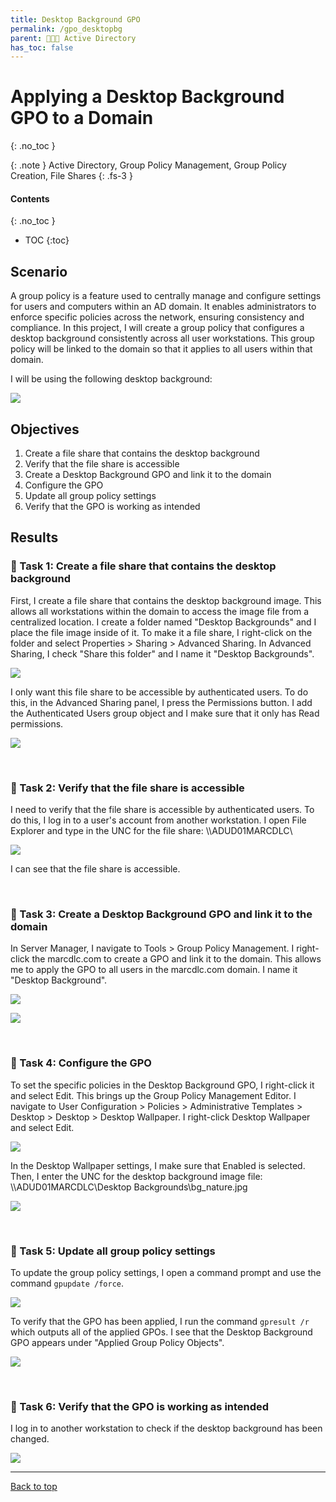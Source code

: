 ```yaml
---
title: Desktop Background GPO
permalink: /gpo_desktopbg
parent: 👩‍👧‍👦 Active Directory
has_toc: false
---
```

# Applying a Desktop Background GPO to a Domain
{: .no_toc }

{: .note }
Active Directory, Group Policy Management, Group Policy Creation, File Shares
{: .fs-3 }

#### Contents
{: .no_toc }
- TOC
{:toc}

## Scenario
A group policy is a feature used to centrally manage and configure settings for users and computers within an AD domain. It enables administrators to enforce specific policies across the network, ensuring consistency and compliance. In this project, I will create a group policy that configures a desktop background consistently across all user workstations. This group policy will be linked to the domain so that it applies to all users within that domain.

I will be using the following desktop background:

![](/assets/images/activedirectory/gpo_desktopbg/desktopbg_sm.png)

## Objectives

1. Create a file share that contains the desktop background
2. Verify that the file share is accessible
3. Create a Desktop Background GPO and link it to the domain
4. Configure the GPO
5. Update all group policy settings
6. Verify that the GPO is working as intended

## Results
### 📄 Task 1: Create a file share that contains the desktop background

First, I create a file share that contains the desktop background image. This allows all workstations within the domain to access the image file from a centralized location. I create a folder named "Desktop Backgrounds" and I place the file image inside of it. To make it a file share, I right-click on the folder and select Properties > Sharing > Advanced Sharing. In Advanced Sharing, I check "Share this folder" and I name it "Desktop Backgrounds".

![](/assets/images/activedirectory/gpo_desktopbg/step1.png)

I only want this file share to be accessible by authenticated users. To do this, in the Advanced Sharing panel, I press the Permissions button. I add the Authenticated Users group object and I make sure that it only has Read permissions. 

![](/assets/images/activedirectory/gpo_desktopbg/step2.png)


<br>

### 📄 Task 2: Verify that the file share is accessible

I need to verify that the file share is accessible by authenticated users. To do this, I log in to a user's account from another workstation. I open File Explorer and type in the UNC for the file share: \\\\ADUD01MARCDLC\

![](/assets/images/activedirectory/gpo_desktopbg/step3.png)

I can see that the file share is accessible. 


<br>

### 📄 Task 3: Create a Desktop Background GPO and link it to the domain

In Server Manager, I navigate to Tools > Group Policy Management. I right-click the marcdlc.com to create a GPO and link it to the domain. This allows me to apply the GPO to all users in the marcdlc.com domain. I name it "Desktop Background".

![](/assets/images/activedirectory/gpo_desktopbg/step4.png)  

![](/assets/images/activedirectory/gpo_desktopbg/step5.png)


<br>

### 📄 Task 4: Configure the GPO

To set the specific policies in the Desktop Background GPO, I right-click it and select Edit. This brings up the Group Policy Management Editor. I navigate to User Configuration > Policies > Administrative Templates > Desktop > Desktop > Desktop Wallpaper. I right-click Desktop Wallpaper and select Edit. 

![](/assets/images/activedirectory/gpo_desktopbg/step6.png)

In the Desktop Wallpaper settings, I make sure that Enabled is selected. Then, I enter the UNC for the desktop background image file: \\\\ADUD01MARCDLC\Desktop Backgrounds\bg_nature.jpg

![](/assets/images/activedirectory/gpo_desktopbg/step7.png)


<br>

### 📄 Task 5: Update all group policy settings

To update the group policy settings, I open a command prompt and use the command ``gpupdate /force``.

![](/assets/images/activedirectory/gpo_desktopbg/step8.png)

To verify that the GPO has been applied, I run the command ``gpresult /r`` which outputs all of the applied GPOs. I see that the Desktop Background GPO appears under "Applied Group Policy Objects".

![](/assets/images/activedirectory/gpo_desktopbg/step9.png)


<br>

### 📄 Task 6: Verify that the GPO is working as intended

I log in to another workstation to check if the desktop background has been changed.

![](/assets/images/activedirectory/gpo_desktopbg/step10.png)


---

<a href="#top" id="back-to-top">Back to top</a>